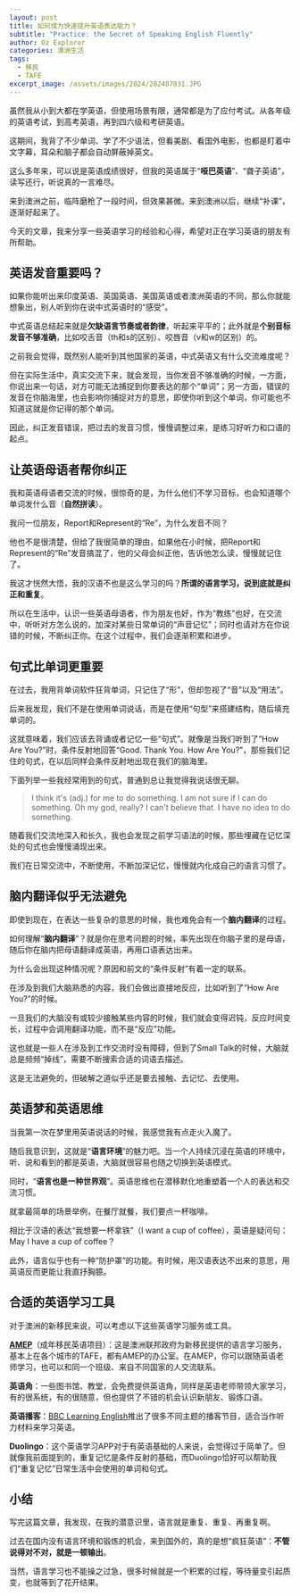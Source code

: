 ```yaml
---
layout: post
title: 如何成为快速提升英语表达能力？
subtitle: "Practice: the Secret of Speaking English Fluently"
author: Oz Explorer
categories: 澳洲生活
tags:
  - 移民
  - TAFE
excerpt_image: /assets/images/2024/202407031.JPG
---
```

虽然我从小到大都在学英语，但使用场景有限，通常都是为了应付考试。从各年级的英语考试，到高考英语，再到四六级和考研英语。

这期间，我背了不少单词、学了不少语法，但看美剧、看国外电影，也都是盯着中文字幕，耳朵和脑子都会自动屏蔽掉英文。

这么多年来，可以说是英语成绩很好，但我的英语属于“**哑巴英语**”、“聋子英语”，读写还行，听说真的一言难尽。

来到澳洲之前，临阵磨枪了一段时间，但效果甚微。来到澳洲以后，继续“补课”，逐渐好起来了。

今天的文章，我来分享一些英语学习的经验和心得，希望对正在学习英语的朋友有所帮助。

## 英语发音重要吗？

如果你能听出来印度英语、英国英语、美国英语或者澳洲英语的不同，那么你就能想象出，别人听到你在说中式英语时的“感受”。

中式英语总结起来就是**欠缺语言节奏或者韵律**，听起来平平的；此外就是**个别音标发音不够准确**，比如咬舌音（th和s的区别）、咬唇音（v和w的区别）的。

之前我会觉得，既然别人能听到其他国家的英语，中式英语又有什么交流难度呢？

但在实际生活中，真实交流下来，就会发现，当你发音不够准确的时候，一方面，你说出来一句话，对方可能无法捕捉到你要表达的那个“单词”；另一方面，错误的发音在你脑海里，也会影响你捕捉对方的意思，即使你听到这个单词，你可能也不知道这就是你记得的那个单词。

因此，纠正发音错误，把过去的发音习惯，慢慢调整过来，是练习好听力和口语的起点。

## 让英语母语者帮你纠正

我和英语母语者交流的时候，很惊奇的是，为什么他们不学习音标，也会知道哪个单词发什么音（**自然拼读**）。

我问一位朋友，Report和Represent的“Re”，为什么发音不同？

他也不是很清楚，但给了我很简单的理由，如果他在小时候，把Report和Represent的“Re”发音搞混了，他的父母会纠正他，告诉他怎么读，慢慢就记住了。

我这才恍然大悟，我的汉语不也是这么学习的吗？**所谓的语言学习，说到底就是纠正和重复**。

所以在生活中，认识一些英语母语者，作为朋友也好，作为“教练”也好，在交流中，听听对方怎么说的，加深对某些日常单词的“声音记忆”；同时也请对方在你说错的时候，不断纠正你。在这个过程中，我们会逐渐积累和进步。

## 句式比单词更重要

在过去，我用背单词软件狂背单词，只记住了“形”，但却忽视了“音”以及“用法”。

后来我发现，我们不是在使用单词说话，而是在使用“句型”来搭建结构，随后填充单词的。

这就意味着，我们应该去背诵或者记忆一些“句式”。就像是当我们听到了“How Are You?”时，条件反射地回答“Good. Thank You. How Are You?”，那些我们记住的句式，在以后同样会条件反射地出现在我们的脑海里。

下面列举一些我经常用到的句式，普通到总让我觉得我说话很无聊。

> I think it's (adj.) for me to do something.
> I am not sure if I can do something.
> Oh my god, really? I can't believe that.
> I have no idea to do something.

随着我们交流地深入和长久，我也会发现之前学习语法的时候，那些埋藏在记忆深处的句式也会慢慢涌现出来。

我们在日常交流中，不断使用，不断加深记忆，慢慢就内化成自己的语言习惯了。

## 脑内翻译似乎无法避免

即使到现在，在表达一些复杂的意思的时候，我也难免会有一个**脑内翻译**的过程。

如何理解“**脑内翻译**”？就是你在思考问题的时候，率先出现在你脑子里的是母语，随后你在脑内把母语翻译成英语，再用口语表达出来。

为什么会出现这种情况呢？原因和前文的“条件反射”有着一定的联系。

在涉及到我们大脑熟悉的内容，我们会做出直接地反应，比如听到了“How Are You?”的时候。

一旦我们的大脑没有或较少接触某些内容的时候，我们就会变得迟钝，反应时间变长，过程中会调用翻译功能，而不是“反应”功能。

这也就是一些人在涉及到工作交流时没有障碍，但到了Small Talk的时候，大脑就总是频频“掉线”，需要不断搜索合适的词语去描述。

这是无法避免的，但破解之道似乎还是要去接触、去记忆、去使用。

## 英语梦和英语思维

当我第一次在梦里用英语说话的时候，我感觉我有点走火入魔了。

随后我意识到，这就是“**语言环境**”的魅力吧。当一个人持续沉浸在英语的环境中，听、说和看到的都是英语，大脑就很容易也随之切换到英语模式。

同时，“**语言也是一种世界观**”。英语思维也在潜移默化地重塑着一个人的表达和交流习惯。

就拿最简单的场景举例，在餐厅就餐，我们要点一杯咖啡。

相比于汉语的表达“我想要一杯拿铁”（I want a cup of coffee），英语是疑问句：May I have a cup of coffee？

此外，语言似乎也有一种“防护罩”的功能。有时候，用汉语表达不出来的意思，用英语反而更能让我直抒胸臆。

## 合适的英语学习工具

对于澳洲的新移民来说，可以考虑以下这些英语学习服务或工具。

**[AMEP](https://immi.homeaffairs.gov.au/settling-in-australia/amep/about-the-program)**（成年移民英语项目）：这是澳洲联邦政府为新移民提供的语言学习服务，基本上在各个城市的TAFE，都有AMEP的办公室。在AMEP，你可以跟随英语老师学习，也可以和同一个班级、来自不同国家的人交流联系。

**英语角**：一些图书馆、教堂，会免费提供英语角，同样是英语老师带领大家学习，有的很系统，有的很随意，但也提供了不错的机会认识新朋友、锻炼口语。

**英语播客**：[BBC Learning English](https://www.bbc.co.uk/learningenglish/)推出了很多不同主题的播客节目，适合当作听力材料来学习英语。

**Duolingo**：这个英语学习APP对于有英语基础的人来说，会觉得过于简单了。但就像我前面提到的，重复记忆是条件反射的基础，而Duolingo恰好可以帮助我们“重复记忆”日常生活中会使用的单词和句式。

## 小结

写完这篇文章，我发现，在我的潜意识里，语言就是重复、重复、再重复啊。

过去在国内没有语言环境和锻炼的机会，来到国外的，真的是想“疯狂英语”：**不管说得对不对，就是一顿输出**。

当然，语言学习也不能操之过急，很多时候就是一个积累的过程，等待量变引起质变，也就等到了花开结果。